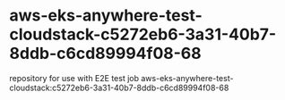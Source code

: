 # aws-eks-anywhere-test-cloudstack-c5272eb6-3a31-40b7-8ddb-c6cd89994f08-68
repository for use with E2E test job aws-eks-anywhere-test-cloudstack:c5272eb6-3a31-40b7-8ddb-c6cd89994f08-68
